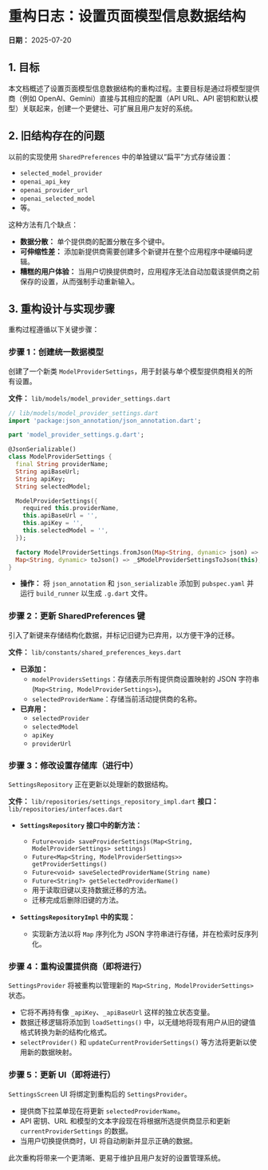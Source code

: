 # 重构日志：设置页面模型信息数据结构

**日期：** 2025-07-20

## 1. 目标

本文档概述了设置页面模型信息数据结构的重构过程。主要目标是通过将模型提供商（例如 OpenAI、Gemini）直接与其相应的配置（API URL、API 密钥和默认模型）关联起来，创建一个更健壮、可扩展且用户友好的系统。

## 2. 旧结构存在的问题

以前的实现使用 `SharedPreferences` 中的单独键以“扁平”方式存储设置：
- `selected_model_provider`
- `openai_api_key`
- `openai_provider_url`
- `openai_selected_model`
- 等。

这种方法有几个缺点：
- **数据分散：** 单个提供商的配置分散在多个键中。
- **可伸缩性差：** 添加新提供商需要创建多个新键并在整个应用程序中硬编码逻辑。
- **糟糕的用户体验：** 当用户切换提供商时，应用程序无法自动加载该提供商之前保存的设置，从而强制手动重新输入。

## 3. 重构设计与实现步骤

重构过程遵循以下关键步骤：

### 步骤 1：创建统一数据模型

创建了一个新类 `ModelProviderSettings`，用于封装与单个模型提供商相关的所有设置。

**文件：** `lib/models/model_provider_settings.dart`

```dart
// lib/models/model_provider_settings.dart
import 'package:json_annotation/json_annotation.dart';

part 'model_provider_settings.g.dart';

@JsonSerializable()
class ModelProviderSettings {
  final String providerName;
  String apiBaseUrl;
  String apiKey;
  String selectedModel;

  ModelProviderSettings({
    required this.providerName,
    this.apiBaseUrl = '',
    this.apiKey = '',
    this.selectedModel = '',
  });

  factory ModelProviderSettings.fromJson(Map<String, dynamic> json) => _$ModelProviderSettingsFromJson(json);
  Map<String, dynamic> toJson() => _$ModelProviderSettingsToJson(this);
}
```
- **操作：** 将 `json_annotation` 和 `json_serializable` 添加到 `pubspec.yaml` 并运行 `build_runner` 以生成 `.g.dart` 文件。

### 步骤 2：更新 SharedPreferences 键

引入了新键来存储结构化数据，并标记旧键为已弃用，以方便干净的迁移。

**文件：** `lib/constants/shared_preferences_keys.dart`

- **已添加：**
  - `modelProvidersSettings`：存储表示所有提供商设置映射的 JSON 字符串 (`Map<String, ModelProviderSettings>`)。
  - `selectedProviderName`：存储当前活动提供商的名称。
- **已弃用：**
  - `selectedProvider`
  - `selectedModel`
  - `apiKey`
  - `providerUrl`

### 步骤 3：修改设置存储库（进行中）

`SettingsRepository` 正在更新以处理新的数据结构。

**文件：** `lib/repositories/settings_repository_impl.dart`
**接口：** `lib/repositories/interfaces.dart`

- **`SettingsRepository` 接口中的新方法：**
  - `Future<void> saveProviderSettings(Map<String, ModelProviderSettings> settings)`
  - `Future<Map<String, ModelProviderSettings>> getProviderSettings()`
  - `Future<void> saveSelectedProviderName(String name)`
  - `Future<String?> getSelectedProviderName()`
  - 用于读取旧键以支持数据迁移的方法。
  - 迁移完成后删除旧键的方法。

- **`SettingsRepositoryImpl` 中的实现：**
  - 实现新方法以将 `Map` 序列化为 JSON 字符串进行存储，并在检索时反序列化。

### 步骤 4：重构设置提供商（即将进行）

`SettingsProvider` 将被重构以管理新的 `Map<String, ModelProviderSettings>` 状态。

- 它将不再持有像 `_apiKey`、`_apiBaseUrl` 这样的独立状态变量。
- 数据迁移逻辑将添加到 `loadSettings()` 中，以无缝地将现有用户从旧的键值格式转换为新的结构化格式。
- `selectProvider()` 和 `updateCurrentProviderSettings()` 等方法将更新以使用新的数据映射。

### 步骤 5：更新 UI（即将进行）

`SettingsScreen` UI 将绑定到重构后的 `SettingsProvider`。

- 提供商下拉菜单现在将更新 `selectedProviderName`。
- API 密钥、URL 和模型的文本字段现在将根据所选提供商显示和更新 `currentProviderSettings` 的数据。
- 当用户切换提供商时，UI 将自动刷新并显示正确的数据。

此次重构将带来一个更清晰、更易于维护且用户友好的设置管理系统。
